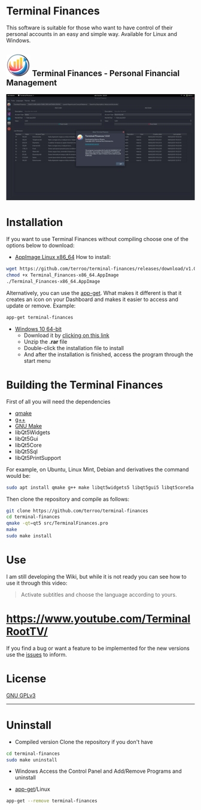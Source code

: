 # Terminal Finances
This software is suitable for those who want to have control of their personal accounts in an easy and simple way. Available for Linux and Windows.

## ![Terminal Finances - Personal Financial Management](terminal-finances.png) Terminal Finances - Personal Financial Management

![Terminal Finances running](screenshot.png)

# Installation
If you want to use Terminal Finances without compiling choose one of the options below to download:
- [AppImage Linux x86_64](https://github.com/terroo/terminal-finances/releases/download/v1.0.0/Terminal_Finances-x86_64.AppImage)
How to install:
```sh
wget https://github.com/terroo/terminal-finances/releases/download/v1.0.0/Terminal_Finances-x86_64.AppImage
chmod +x Terminal_Finances-x86_64.AppImage
./Terminal_Finances-x86_64.AppImage
```
Alternatively, you can use the [app-get](https://github.com/terroo/app-get). What makes it different is that it creates an icon on your Dashboard and makes it easier to access and update or remove. Example:
```sh
app-get terminal-finances
```

- [Windows 10 64-bit](https://github.com/terroo/terminal-finances/releases/download/v1.0.0/TerminalFinances_installer_Win10_64.rar)
  - Download it by [clicking on this link](https://github.com/terroo/terminal-finances/releases/download/v1.0.0/TerminalFinances_installer_Win10_64.rar)
  - Unzip the **.rar** file
  - Double-click the installation file to install
  - And after the installation is finished, access the program through the start menu

# Building the Terminal Finances
First of all you will need the dependencies
  - [qmake](https://en.wikipedia.org/wiki/Qmake)
  - [g++](https://gcc.gnu.org/)
  - [GNU Make](https://www.gnu.org/software/make/)
  - libQt5Widgets
  - libQt5Gui
  - libQt5Core
  - libQt5Sql
  - libQt5PrintSupport

For example, on Ubuntu, Linux Mint, Debian and derivatives the command would be:
```sh
sudo apt install qmake g++ make libqt5widgets5 libqt5gui5 libqt5core5a libqt5sql libqt5printsupport5
```

Then clone the repository and compile as follows:
```sh
git clone https://github.com/terroo/terminal-finances
cd terminal-finances
qmake -qt=qt5 src/TerminalFinances.pro
make
sudo make install
```

# Use
I am still developing the Wiki, but while it is not ready you can see how to use it through this video:
> Activate subtitles and choose the language according to yours.

# <https://www.youtube.com/TerminalRootTV/>

If you find a bug or want a feature to be implemented for the new versions use the [issues](https://github.com/terroo/terminal-finances/issues) to inform.

# License
[GNU GPLv3](LICENSE)

---

# Uninstall
- Compiled version 
Clone the repository if you don't have
```sh
cd terminal-finances
sudo make uninstall
```

- Windows
Access the Control Panel and Add/Remove Programs and uninstall

- [app-get](https://github.com/terroo/app-get)/Linux
```sh
app-get --remove terminal-finances
```

